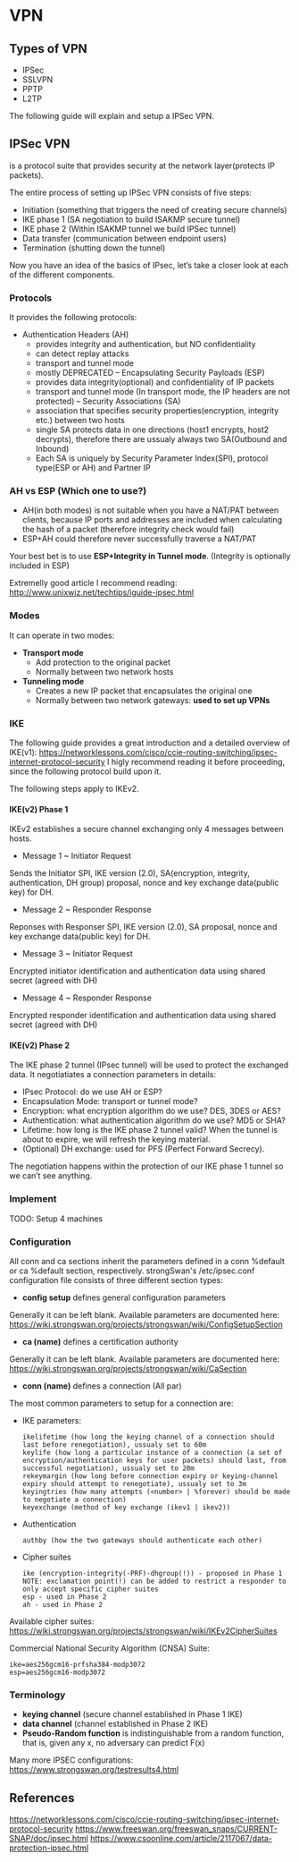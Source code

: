 # VPN

## Types of VPN

- IPSec
- SSLVPN
- PPTP
- L2TP

The following guide will explain and setup a IPSec VPN.

## IPSec VPN

is a protocol suite that provides security at the network layer(protects IP packets).

The entire process of setting up IPSec VPN consists of five steps:
- Initiation (something that triggers the need of creating secure channels)
- IKE phase 1 (SA negotiation to build ISAKMP secure tunnel)
- IKE phase 2 (Within ISAKMP tunnel we build IPSec tunnel)
- Data transfer (communication between endpoint users)
- Termination (shutting down the tunnel)

Now you have an idea of the basics of IPsec, let’s take a closer look at each of the different components.

### Protocols

It provides the following protocols:

- Authentication Headers (AH) 
  - provides integrity and authentication, but NO confidentiality
  - can detect replay attacks
  - transport and tunnel mode
  - mostly DEPRECATED
– Encapsulating Security Payloads (ESP)
  - provides data integrity(optional) and confidentiality of IP packets
  - transport and tunnel mode (In transport mode, the IP headers are not protected)
– Security Associations (SA)
  - association that specifies security properties(encryption, integrity etc.) between two hosts
  - single SA protects data in one directions (host1 encrypts, host2 decrypts), therefore there are ussualy always two SA(Outbound and Inbound)
  - Each SA is uniquely by Security Parameter Index(SPI), protocol type(ESP or AH) and Partner IP

### AH vs ESP (Which one to use?)

- AH(in both modes) is not suitable when you have a NAT/PAT between clients, because IP ports and addresses are included when calculating the hash of a packet (therefore integrity check would fail) 
- ESP+AH could therefore never successfully traverse a NAT/PAT

Your best bet is to use **ESP+Integrity in Tunnel mode**. (Integrity is optionally included in ESP)

Extremelly good article I recommend reading: http://www.unixwiz.net/techtips/iguide-ipsec.html

### Modes

It can operate in two modes:
- **Transport mode** 
  - Add protection to the original packet
  - Normally between two network hosts
- **Tunneling mode**
  - Creates a new IP packet that encapsulates the original one
  - Normally between two network gateways: **used to set up VPNs**

### IKE

The following guide provides a great introduction and a detailed overview of IKE(v1): https://networklessons.com/cisco/ccie-routing-switching/ipsec-internet-protocol-security
I higly recommend reading it before proceeding, since the following protocol build upon it.

The following steps apply to IKEv2.

#### IKE(v2) Phase 1

IKEv2 establishes a secure channel exchanging only 4 messages between hosts.

- Message 1 ~ Initiator Request

Sends the Initiator SPI, IKE version (2.0), SA(encryption, integrity, authentication, DH group) proposal, nonce and key exchange data(public key) for DH.

- Message 2 ~ Responder Response

Reponses with Responser SPI, IKE version (2.0), SA proposal, nonce and key exchange data(public key) for DH.

- Message 3 ~ Initiator Request

Encrypted initiator identification and authentication data using shared secret (agreed with DH) 

- Message 4 ~ Responder Response

Encrypted responder identification and authentication data using shared secret (agreed with DH) 

#### IKE(v2) Phase 2

The IKE phase 2 tunnel (IPsec tunnel) will be used to protect the exchanged data. It negotiatiates a connection parameters in details:

- IPsec Protocol: do we use AH or ESP?
- Encapsulation Mode: transport or tunnel mode?
- Encryption: what encryption algorithm do we use? DES, 3DES or AES?
- Authentication: what authentication algorithm do we use? MD5 or SHA?
- Lifetime: how long is the IKE phase 2 tunnel valid? When the tunnel is about to expire, we will refresh the keying material.
- (Optional) DH exchange: used for PFS (Perfect Forward Secrecy).

The negotiation happens within the protection of our IKE phase 1 tunnel so we can’t see anything.

### Implement 

TODO: Setup 4 machines

### Configuration

All conn and ca sections inherit the parameters defined in a conn %default or ca %default section, respectively.
strongSwan's /etc/ipsec.conf configuration file consists of three different section types:

- **config setup** defines general configuration parameters

Generally it can be left blank. Available parameters are documented here: https://wiki.strongswan.org/projects/strongswan/wiki/ConfigSetupSection

- **ca (name)** defines a certification authority

Generally it can be left blank. Available parameters are documented here: https://wiki.strongswan.org/projects/strongswan/wiki/CaSection

- **conn (name)** defines a connection (All par)
  
The most common parameters to setup for a connection are:

  - IKE parameters:

        ikelifetime (how long the keying channel of a connection should last before renegotiation), ussualy set to 60m
        keylife (how long a particular instance of a connection (a set of encryption/authentication keys for user packets) should last, from successful negotiation), ussualy set to 20m
        rekeymargin (how long before connection expiry or keying-channel expiry should attempt to renegotiate), ussualy set to 3m
        keyingtries (how many attempts (<number> | %forever) should be made to negotiate a connection)
        keyexchange (method of key exchange (ikev1 | ikev2))

  - Authentication

        authby (how the two gateways should authenticate each other)

  - Cipher suites
        
        ike (encryption-integrity(-PRF)-dhgroup(!)) - proposed in Phase 1
        NOTE: exclamation point(!) can be added to restrict a responder to only accept specific cipher suites
        esp - used in Phase 2
        ah - used in Phase 2

Available cipher suites: https://wiki.strongswan.org/projects/strongswan/wiki/IKEv2CipherSuites

Commercial National Security Algorithm (CNSA) Suite: 

    ike=aes256gcm16-prfsha384-modp3072
    esp=aes256gcm16-modp3072

### Terminology

- **keying channel** (secure channel established in Phase 1 IKE)
- **data channel** (channel established in Phase 2 IKE)
- **Pseudo-Random function** is indistinguishable from a random function, that is, given any x, no adversary can predict F(x)

Many more IPSEC configurations: https://www.strongswan.org/testresults4.html

## References

https://networklessons.com/cisco/ccie-routing-switching/ipsec-internet-protocol-security
https://www.freeswan.org/freeswan_snaps/CURRENT-SNAP/doc/ipsec.html
https://www.csoonline.com/article/2117067/data-protection-ipsec.html
